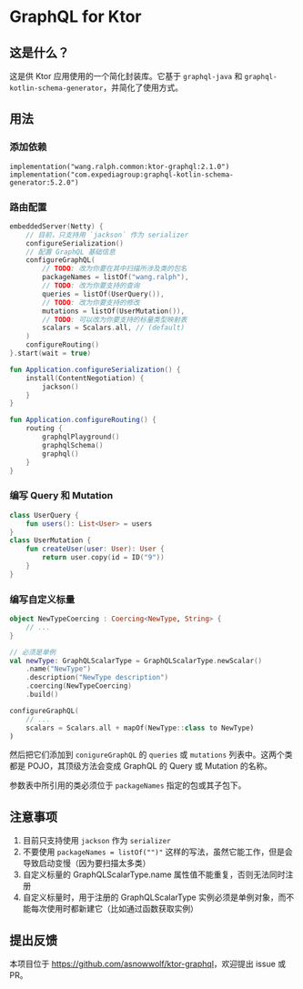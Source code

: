 # GraphQL for Ktor

## 这是什么？

这是供 Ktor 应用使用的一个简化封装库。它基于 `graphql-java` 和 `graphql-kotlin-schema-generator`，并简化了使用方式。

## 用法

### 添加依赖

```
implementation("wang.ralph.common:ktor-graphql:2.1.0")
implementation("com.expediagroup:graphql-kotlin-schema-generator:5.2.0")
```

### 路由配置

```kotlin
embeddedServer(Netty) {
    // 目前，只支持用 `jackson` 作为 serializer
    configureSerialization()
    // 配置 GraphQL 基础信息
    configureGraphQL(
        // TODO: 改为你要在其中扫描所涉及类的包名
        packageNames = listOf("wang.ralph"),
        // TODO: 改为你要支持的查询
        queries = listOf(UserQuery()),
        // TODO: 改为你要支持的修改
        mutations = listOf(UserMutation()),
        // TODO: 可以改为你要支持的标量类型映射表
        scalars = Scalars.all, // (default)
    )
    configureRouting()
}.start(wait = true)

fun Application.configureSerialization() {
    install(ContentNegotiation) {
        jackson()
    }
}

fun Application.configureRouting() {
    routing {
        graphqlPlayground()
        graphqlSchema()
        graphql()
    }
}
```

### 编写 Query 和 Mutation

```kotlin
class UserQuery {
    fun users(): List<User> = users
}
class UserMutation {
    fun createUser(user: User): User {
        return user.copy(id = ID("9"))
    }
}
```

### 编写自定义标量

```kotlin
object NewTypeCoercing : Coercing<NewType, String> {
    // ...
}

// 必须是单例
val newType: GraphQLScalarType = GraphQLScalarType.newScalar()
    .name("NewType")
    .description("NewType description")
    .coercing(NewTypeCoercing)
    .build()

configureGraphQL(
    // ...
    scalars = Scalars.all + mapOf(NewType::class to NewType)
)

```

然后把它们添加到 `conigureGraphQL` 的 `queries` 或 `mutations` 列表中。这两个类都是 POJO，其顶级方法会变成 GraphQL 的 Query 或 Mutation 的名称。

参数表中所引用的类必须位于 `packageNames` 指定的包或其子包下。

## 注意事项

1. 目前只支持使用 `jackson` 作为 `serializer`
2. 不要使用 `packageNames = listOf("")"` 这样的写法，虽然它能工作，但是会导致启动变慢（因为要扫描太多类）
3. 自定义标量的 GraphQLScalarType.name 属性值不能重复，否则无法同时注册
4. 自定义标量时，用于注册的 GraphQLScalarType 实例必须是单例对象，而不能每次使用时都新建它（比如通过函数获取实例）

## 提出反馈

本项目位于 <https://github.com/asnowwolf/ktor-graphql>，欢迎提出 issue 或 PR。
